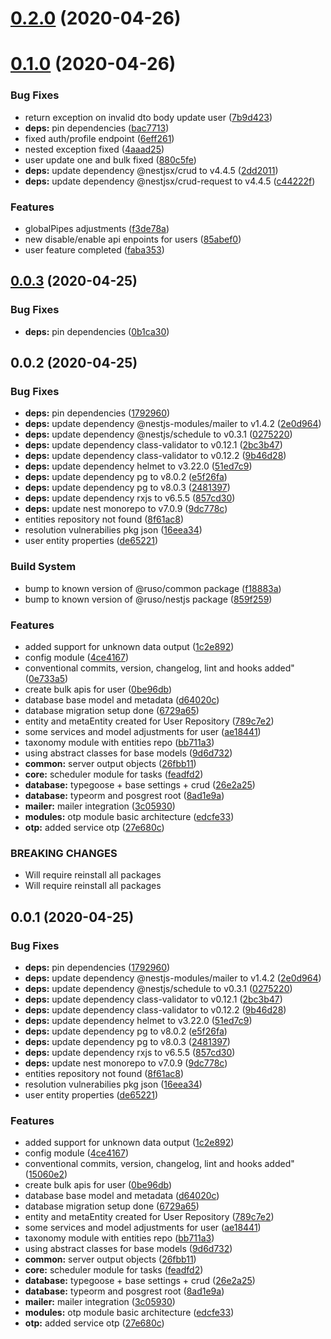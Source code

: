 # [0.2.0](https://github.com/ruslanguns/nestjs-starter/compare/0.1.0...0.2.0) (2020-04-26)

# [0.1.0](https://github.com/ruslanguns/nestjs-starter/compare/0.0.3...0.1.0) (2020-04-26)

### Bug Fixes

- return exception on invalid dto body update user ([7b9d423](https://github.com/ruslanguns/nestjs-starter/commit/7b9d42351fea72cc1c2655e36655b4d80ecfc9c1))
- **deps:** pin dependencies ([bac7713](https://github.com/ruslanguns/nestjs-starter/commit/bac77131a3c75f6230f721dec39e50d63c026735))
- fixed auth/profile endpoint ([6eff261](https://github.com/ruslanguns/nestjs-starter/commit/6eff26192bb37173204450f5ffa76ee596dc467b))
- nested exception fixed ([4aaad25](https://github.com/ruslanguns/nestjs-starter/commit/4aaad25a1f905acad89b041ab29784d47db39733))
- user update one and bulk fixed ([880c5fe](https://github.com/ruslanguns/nestjs-starter/commit/880c5fe04d0387015dd6225775018ae04bc6ecff))
- **deps:** update dependency @nestjsx/crud to v4.4.5 ([2dd2011](https://github.com/ruslanguns/nestjs-starter/commit/2dd20110250375afec9f9a4c44d47f5adc4f985c))
- **deps:** update dependency @nestjsx/crud-request to v4.4.5 ([c44222f](https://github.com/ruslanguns/nestjs-starter/commit/c44222f52880568afdc8d20beb90e0f0bdabfce2))

### Features

- globalPipes adjustments ([f3de78a](https://github.com/ruslanguns/nestjs-starter/commit/f3de78a8ba97a9147464c4208747dbb5eb7d0bd4))
- new disable/enable api enpoints for users ([85abef0](https://github.com/ruslanguns/nestjs-starter/commit/85abef033d471cf528bf1324106833d4168ac066))
- user feature completed ([faba353](https://github.com/ruslanguns/nestjs-starter/commit/faba353c2489b327da725ddbb30e202fa653117e))

## [0.0.3](https://github.com/ruslanguns/nestjs-starter/compare/0.0.2...0.0.3) (2020-04-25)

### Bug Fixes

- **deps:** pin dependencies ([0b1ca30](https://github.com/ruslanguns/nestjs-starter/commit/0b1ca3082dc5c47c88b581f49acaf1a66ac02989))

## 0.0.2 (2020-04-25)

### Bug Fixes

- **deps:** pin dependencies ([1792960](https://github.com/ruslanguns/nestjs-starter/commit/1792960379685e88a45dee317f8bbe009415e1f1))
- **deps:** update dependency @nestjs-modules/mailer to v1.4.2 ([2e0d964](https://github.com/ruslanguns/nestjs-starter/commit/2e0d96481850e1dd3396c8e55876d81bb0575663))
- **deps:** update dependency @nestjs/schedule to v0.3.1 ([0275220](https://github.com/ruslanguns/nestjs-starter/commit/0275220000839a9a62113c71ecb0b67a0c4ae060))
- **deps:** update dependency class-validator to v0.12.1 ([2bc3b47](https://github.com/ruslanguns/nestjs-starter/commit/2bc3b47d09eccb2adb269ff6d6c28cf6ffefea02))
- **deps:** update dependency class-validator to v0.12.2 ([9b46d28](https://github.com/ruslanguns/nestjs-starter/commit/9b46d284001b4be17595fa5fa4675f9baa8419a3))
- **deps:** update dependency helmet to v3.22.0 ([51ed7c9](https://github.com/ruslanguns/nestjs-starter/commit/51ed7c91f8716d0f709621e92e7bf98a1e8975dd))
- **deps:** update dependency pg to v8.0.2 ([e5f26fa](https://github.com/ruslanguns/nestjs-starter/commit/e5f26faca5f95d8faf7ef04b1b07cac59f8c9c4c))
- **deps:** update dependency pg to v8.0.3 ([2481397](https://github.com/ruslanguns/nestjs-starter/commit/2481397912afe0e68a952e4358d4aefdaa899dda))
- **deps:** update dependency rxjs to v6.5.5 ([857cd30](https://github.com/ruslanguns/nestjs-starter/commit/857cd30a0f7eb90145d31092131a4d697eab4743))
- **deps:** update nest monorepo to v7.0.9 ([9dc778c](https://github.com/ruslanguns/nestjs-starter/commit/9dc778c5dd8177da1fc4311cbfd3374b5284a5cb))
- entities repository not found ([8f61ac8](https://github.com/ruslanguns/nestjs-starter/commit/8f61ac8a5bed6f8044df8714800cb8730f572da9))
- resolution vulnerabilies pkg json ([16eea34](https://github.com/ruslanguns/nestjs-starter/commit/16eea340b28fc246eed7924ab85f738b124e4dba))
- user entity properties ([de65221](https://github.com/ruslanguns/nestjs-starter/commit/de65221c05873adc4af2763db4862586b66b70c6))

### Build System

- bump to known version of @ruso/common package ([f18883a](https://github.com/ruslanguns/nestjs-starter/commit/f18883a879ac2b365add694695a542d99b3a3654))
- bump to known version of @ruso/nestjs package ([859f259](https://github.com/ruslanguns/nestjs-starter/commit/859f259217213658dd4e1edea3caf47811f06410))

### Features

- added support for unknown data output ([1c2e892](https://github.com/ruslanguns/nestjs-starter/commit/1c2e8929fbdd24bf3d2ce62f773e6a9c245937cd))
- config module ([4ce4167](https://github.com/ruslanguns/nestjs-starter/commit/4ce416711028db9355b607a2d48b65e44498d421))
- conventional commits, version, changelog, lint and hooks added" ([0e733a5](https://github.com/ruslanguns/nestjs-starter/commit/0e733a5e1ce599952678c961cec2ce83b757aa19))
- create bulk apis for user ([0be96db](https://github.com/ruslanguns/nestjs-starter/commit/0be96db6bfbfb4d23c4ec4ad95ba35d5d9e48ae2))
- database base model and metadata ([d64020c](https://github.com/ruslanguns/nestjs-starter/commit/d64020c6c9daf824ed0e66e2147bff9c34a85d86))
- database migration setup done ([6729a65](https://github.com/ruslanguns/nestjs-starter/commit/6729a65da143fb5a2088300f53569420b244d7f4))
- entity and metaEntity created for User Repository ([789c7e2](https://github.com/ruslanguns/nestjs-starter/commit/789c7e221d8d95080116c4daf1363c097d78398a))
- some services and model adjustments for user ([ae18441](https://github.com/ruslanguns/nestjs-starter/commit/ae1844149d625179968343ce14c2ad123f97427a))
- taxonomy module with entities repo ([bb711a3](https://github.com/ruslanguns/nestjs-starter/commit/bb711a32d4bb2f4a357bd9f1a31bb02f7943298f))
- using abstract classes for base models ([9d6d732](https://github.com/ruslanguns/nestjs-starter/commit/9d6d73267662165b3d360a3b96ae4e9dc5ab803e))
- **common:** server output objects ([26fbb11](https://github.com/ruslanguns/nestjs-starter/commit/26fbb112b60cb5a598c115b1e5e891dcd1e43aff))
- **core:** scheduler module for tasks ([feadfd2](https://github.com/ruslanguns/nestjs-starter/commit/feadfd209262282d3f55481d36829159ea3d102f))
- **database:** typegoose + base settings + crud ([26e2a25](https://github.com/ruslanguns/nestjs-starter/commit/26e2a250287deae582bb5f17dfdf82dfc03ab89a))
- **database:** typeorm and posgrest root ([8ad1e9a](https://github.com/ruslanguns/nestjs-starter/commit/8ad1e9a7b503055ff20a9bb041ac033e66ed9e10))
- **mailer:** mailer integration ([3c05930](https://github.com/ruslanguns/nestjs-starter/commit/3c05930b9718c78fe3e9a9cd3119f5150f57096f))
- **modules:** otp module basic architecture ([edcfe33](https://github.com/ruslanguns/nestjs-starter/commit/edcfe33131cb88f1eb0b0418b452024e147e8401))
- **otp:** added service otp ([27e680c](https://github.com/ruslanguns/nestjs-starter/commit/27e680c0e8e7842e6cbf0200819e15ea3c8c25c4))

### BREAKING CHANGES

- Will require reinstall all packages
- Will require reinstall all packages

## 0.0.1 (2020-04-25)

### Bug Fixes

- **deps:** pin dependencies ([1792960](https://github.com/ruslanguns/nestjs-starter/commit/1792960379685e88a45dee317f8bbe009415e1f1))
- **deps:** update dependency @nestjs-modules/mailer to v1.4.2 ([2e0d964](https://github.com/ruslanguns/nestjs-starter/commit/2e0d96481850e1dd3396c8e55876d81bb0575663))
- **deps:** update dependency @nestjs/schedule to v0.3.1 ([0275220](https://github.com/ruslanguns/nestjs-starter/commit/0275220000839a9a62113c71ecb0b67a0c4ae060))
- **deps:** update dependency class-validator to v0.12.1 ([2bc3b47](https://github.com/ruslanguns/nestjs-starter/commit/2bc3b47d09eccb2adb269ff6d6c28cf6ffefea02))
- **deps:** update dependency class-validator to v0.12.2 ([9b46d28](https://github.com/ruslanguns/nestjs-starter/commit/9b46d284001b4be17595fa5fa4675f9baa8419a3))
- **deps:** update dependency helmet to v3.22.0 ([51ed7c9](https://github.com/ruslanguns/nestjs-starter/commit/51ed7c91f8716d0f709621e92e7bf98a1e8975dd))
- **deps:** update dependency pg to v8.0.2 ([e5f26fa](https://github.com/ruslanguns/nestjs-starter/commit/e5f26faca5f95d8faf7ef04b1b07cac59f8c9c4c))
- **deps:** update dependency pg to v8.0.3 ([2481397](https://github.com/ruslanguns/nestjs-starter/commit/2481397912afe0e68a952e4358d4aefdaa899dda))
- **deps:** update dependency rxjs to v6.5.5 ([857cd30](https://github.com/ruslanguns/nestjs-starter/commit/857cd30a0f7eb90145d31092131a4d697eab4743))
- **deps:** update nest monorepo to v7.0.9 ([9dc778c](https://github.com/ruslanguns/nestjs-starter/commit/9dc778c5dd8177da1fc4311cbfd3374b5284a5cb))
- entities repository not found ([8f61ac8](https://github.com/ruslanguns/nestjs-starter/commit/8f61ac8a5bed6f8044df8714800cb8730f572da9))
- resolution vulnerabilies pkg json ([16eea34](https://github.com/ruslanguns/nestjs-starter/commit/16eea340b28fc246eed7924ab85f738b124e4dba))
- user entity properties ([de65221](https://github.com/ruslanguns/nestjs-starter/commit/de65221c05873adc4af2763db4862586b66b70c6))

### Features

- added support for unknown data output ([1c2e892](https://github.com/ruslanguns/nestjs-starter/commit/1c2e8929fbdd24bf3d2ce62f773e6a9c245937cd))
- config module ([4ce4167](https://github.com/ruslanguns/nestjs-starter/commit/4ce416711028db9355b607a2d48b65e44498d421))
- conventional commits, version, changelog, lint and hooks added" ([15060e2](https://github.com/ruslanguns/nestjs-starter/commit/15060e2074a0d32830eb58d1abc276a3e27f2c80))
- create bulk apis for user ([0be96db](https://github.com/ruslanguns/nestjs-starter/commit/0be96db6bfbfb4d23c4ec4ad95ba35d5d9e48ae2))
- database base model and metadata ([d64020c](https://github.com/ruslanguns/nestjs-starter/commit/d64020c6c9daf824ed0e66e2147bff9c34a85d86))
- database migration setup done ([6729a65](https://github.com/ruslanguns/nestjs-starter/commit/6729a65da143fb5a2088300f53569420b244d7f4))
- entity and metaEntity created for User Repository ([789c7e2](https://github.com/ruslanguns/nestjs-starter/commit/789c7e221d8d95080116c4daf1363c097d78398a))
- some services and model adjustments for user ([ae18441](https://github.com/ruslanguns/nestjs-starter/commit/ae1844149d625179968343ce14c2ad123f97427a))
- taxonomy module with entities repo ([bb711a3](https://github.com/ruslanguns/nestjs-starter/commit/bb711a32d4bb2f4a357bd9f1a31bb02f7943298f))
- using abstract classes for base models ([9d6d732](https://github.com/ruslanguns/nestjs-starter/commit/9d6d73267662165b3d360a3b96ae4e9dc5ab803e))
- **common:** server output objects ([26fbb11](https://github.com/ruslanguns/nestjs-starter/commit/26fbb112b60cb5a598c115b1e5e891dcd1e43aff))
- **core:** scheduler module for tasks ([feadfd2](https://github.com/ruslanguns/nestjs-starter/commit/feadfd209262282d3f55481d36829159ea3d102f))
- **database:** typegoose + base settings + crud ([26e2a25](https://github.com/ruslanguns/nestjs-starter/commit/26e2a250287deae582bb5f17dfdf82dfc03ab89a))
- **database:** typeorm and posgrest root ([8ad1e9a](https://github.com/ruslanguns/nestjs-starter/commit/8ad1e9a7b503055ff20a9bb041ac033e66ed9e10))
- **mailer:** mailer integration ([3c05930](https://github.com/ruslanguns/nestjs-starter/commit/3c05930b9718c78fe3e9a9cd3119f5150f57096f))
- **modules:** otp module basic architecture ([edcfe33](https://github.com/ruslanguns/nestjs-starter/commit/edcfe33131cb88f1eb0b0418b452024e147e8401))
- **otp:** added service otp ([27e680c](https://github.com/ruslanguns/nestjs-starter/commit/27e680c0e8e7842e6cbf0200819e15ea3c8c25c4))
